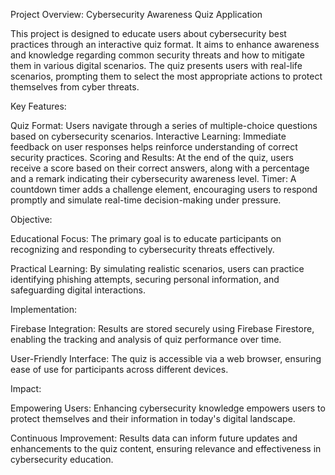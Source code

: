 Project Overview: Cybersecurity Awareness Quiz Application

This project is designed to educate users about cybersecurity best practices through an interactive quiz format. It aims to enhance awareness and knowledge regarding common security threats and how to mitigate them in various digital scenarios. The quiz presents users with real-life scenarios, prompting them to select the most appropriate actions to protect themselves from cyber threats.

Key Features:

Quiz Format: Users navigate through a series of multiple-choice questions based on cybersecurity scenarios.
Interactive Learning: Immediate feedback on user responses helps reinforce understanding of correct security practices.
Scoring and Results: At the end of the quiz, users receive a score based on their correct answers, along with a percentage and a remark indicating their cybersecurity awareness level.
Timer: A countdown timer adds a challenge element, encouraging users to respond promptly and simulate real-time decision-making under pressure.

Objective:

Educational Focus: The primary goal is to educate participants on recognizing and responding to cybersecurity threats effectively.

Practical Learning: By simulating realistic scenarios, users can practice identifying phishing attempts, securing personal information, and safeguarding digital interactions.

Implementation:

Firebase Integration: Results are stored securely using Firebase Firestore, enabling the tracking and analysis of quiz performance over time.

User-Friendly Interface: The quiz is accessible via a web browser, ensuring ease of use for participants across different devices.

Impact:

Empowering Users: Enhancing cybersecurity knowledge empowers users to protect themselves and their information in today's digital landscape.

Continuous Improvement: Results data can inform future updates and enhancements to the quiz content, ensuring relevance and effectiveness in cybersecurity education.
